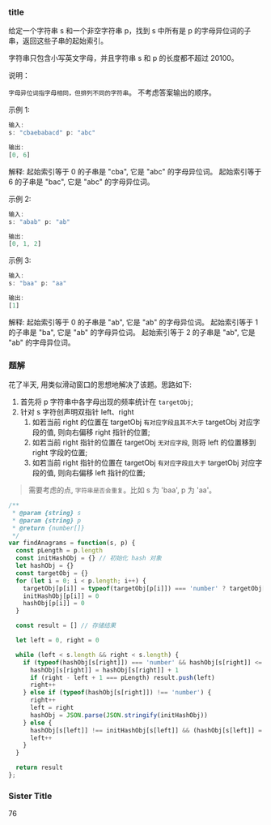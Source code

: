 ### title

给定一个字符串 s 和一个非空字符串 p，找到 s 中所有是 p 的字母异位词的子串，返回这些子串的起始索引。

字符串只包含小写英文字母，并且字符串 s 和 p 的长度都不超过 20100。

说明：

`字母异位词指字母相同，但排列不同的字符串`。
不考虑答案输出的顺序。

示例 1:

```js
输入:
s: "cbaebabacd" p: "abc"

输出:
[0, 6]
```

解释:
起始索引等于 0 的子串是 "cba", 它是 "abc" 的字母异位词。
起始索引等于 6 的子串是 "bac", 它是 "abc" 的字母异位词。

示例 2:

```js
输入:
s: "abab" p: "ab"

输出:
[0, 1, 2]
```

示例 3:

```js
输入:
s: "baa" p: "aa"

输出:
[1]
```

解释:
起始索引等于 0 的子串是 "ab", 它是 "ab" 的字母异位词。
起始索引等于 1 的子串是 "ba", 它是 "ab" 的字母异位词。
起始索引等于 2 的子串是 "ab", 它是 "ab" 的字母异位词。

### 题解

花了半天, 用类似滑动窗口的思想地解决了该题。思路如下:

1. 首先将 p 字符串中各字母出现的频率统计在 `targetObj`;
2. 针对 s 字符创声明双指针 left、right
   1. 如若当前 right 的位置在 targetObj `有对应字段且其不大于` targetObj 对应字段的值, 则向右偏移 right 指针的位置;
   2. 如若当前 right 指针的位置在 targetObj `无对应字段`, 则将 left 的位置移到 right 字段的位置;
   3. 如若当前 right 指针的位置在 targetObj `有对应字段且大于` targetObj 对应字段的值, 则向右偏移 left 指针的位置;

> 需要考虑的点, `字符串是否会重复`。比如 s 为 'baa', p 为 'aa'。

```js
/**
 * @param {string} s
 * @param {string} p
 * @return {number[]}
 */
var findAnagrams = function(s, p) {
  const pLength = p.length
  const initHashObj = {} // 初始化 hash 对象
  let hashObj = {}
  const targetObj = {}
  for (let i = 0; i < p.length; i++) {
    targetObj[p[i]] = typeof(targetObj[p[i]]) === 'number' ? targetObj[p[i]] + 1 : 0
    initHashObj[p[i]] = 0
    hashObj[p[i]] = 0
  }

  const result = [] // 存储结果

  let left = 0, right = 0

  while (left < s.length && right < s.length) {
    if (typeof(hashObj[s[right]]) === 'number' && hashObj[s[right]] <= targetObj[s[right]]) {
      hashObj[s[right]] = hashObj[s[right]] + 1
      if (right - left + 1 === pLength) result.push(left)
      right++
    } else if (typeof(hashObj[s[right]]) !== 'number') {
      right++
      left = right
      hashObj = JSON.parse(JSON.stringify(initHashObj))
    } else {
      hashObj[s[left]] !== initHashObj[s[left]] && (hashObj[s[left]] = hashObj[s[left]] - 1)
      left++
    }
  }

  return result
};
```

### Sister Title

76